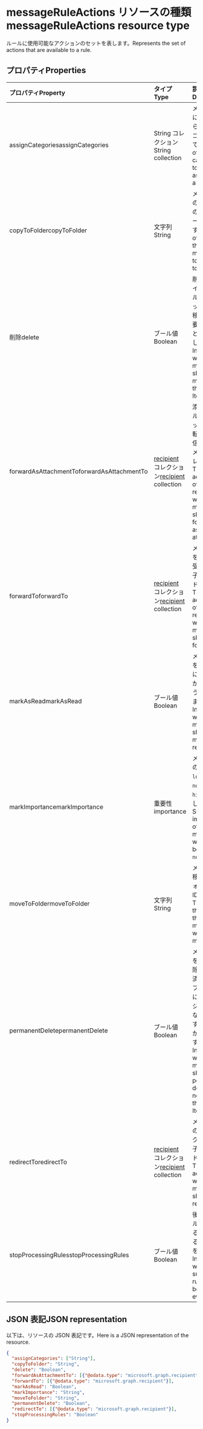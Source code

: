 # <a name="messageruleactions-resource-type"></a><span data-ttu-id="bde1e-101">messageRuleActions リソースの種類</span><span class="sxs-lookup"><span data-stu-id="bde1e-101">messageRuleActions resource type</span></span>


<span data-ttu-id="bde1e-102">ルールに使用可能なアクションのセットを表します。</span><span class="sxs-lookup"><span data-stu-id="bde1e-102">Represents the set of actions that are available to a rule.</span></span>

## <a name="properties"></a><span data-ttu-id="bde1e-103">プロパティ</span><span class="sxs-lookup"><span data-stu-id="bde1e-103">Properties</span></span>
| <span data-ttu-id="bde1e-104">プロパティ</span><span class="sxs-lookup"><span data-stu-id="bde1e-104">Property</span></span>     | <span data-ttu-id="bde1e-105">タイプ</span><span class="sxs-lookup"><span data-stu-id="bde1e-105">Type</span></span>   |<span data-ttu-id="bde1e-106">説明</span><span class="sxs-lookup"><span data-stu-id="bde1e-106">Description</span></span>|
|:---------------|:--------|:----------|
| <span data-ttu-id="bde1e-107">assignCategories</span><span class="sxs-lookup"><span data-stu-id="bde1e-107">assignCategories</span></span> | <span data-ttu-id="bde1e-108">String コレクション</span><span class="sxs-lookup"><span data-stu-id="bde1e-108">String collection</span></span> | <span data-ttu-id="bde1e-109">メッセージに割り当てられるカテゴリの一覧です。</span><span class="sxs-lookup"><span data-stu-id="bde1e-109">A list of categories to be assigned to a message.</span></span> |
| <span data-ttu-id="bde1e-110">copyToFolder</span><span class="sxs-lookup"><span data-stu-id="bde1e-110">copyToFolder</span></span> | <span data-ttu-id="bde1e-111">文字列</span><span class="sxs-lookup"><span data-stu-id="bde1e-111">String</span></span> | <span data-ttu-id="bde1e-112">メッセージのコピー先のフォルダーの ID です。</span><span class="sxs-lookup"><span data-stu-id="bde1e-112">The ID of a folder that a message is to be copied to.</span></span> |
| <span data-ttu-id="bde1e-113">削除</span><span class="sxs-lookup"><span data-stu-id="bde1e-113">delete</span></span> | <span data-ttu-id="bde1e-114">ブール値</span><span class="sxs-lookup"><span data-stu-id="bde1e-114">Boolean</span></span> | <span data-ttu-id="bde1e-115">削除済みアイテム フォルダーにメッセージを移動する必要があるかどうかを示します。</span><span class="sxs-lookup"><span data-stu-id="bde1e-115">Indicates whether a message should be moved to the Deleted Items folder.</span></span> |
| <span data-ttu-id="bde1e-116">forwardAsAttachmentTo</span><span class="sxs-lookup"><span data-stu-id="bde1e-116">forwardAsAttachmentTo</span></span> | <span data-ttu-id="bde1e-117">[recipient](recipient.md) コレクション</span><span class="sxs-lookup"><span data-stu-id="bde1e-117">[recipient](recipient.md) collection</span></span> | <span data-ttu-id="bde1e-118">添付ファイルとしてメッセージを転送する受信者の電子メール アドレスです。</span><span class="sxs-lookup"><span data-stu-id="bde1e-118">The email addresses of the recipients to which a message should be forwarded as an attachment.</span></span> |
| <span data-ttu-id="bde1e-119">forwardTo</span><span class="sxs-lookup"><span data-stu-id="bde1e-119">forwardTo</span></span> | <span data-ttu-id="bde1e-120">[recipient](recipient.md) コレクション</span><span class="sxs-lookup"><span data-stu-id="bde1e-120">[recipient](recipient.md) collection</span></span> | <span data-ttu-id="bde1e-121">メッセージを転送する受信者の電子メール アドレスです。</span><span class="sxs-lookup"><span data-stu-id="bde1e-121">The email addresses of the recipients to which a message should be forwarded.</span></span> |
| <span data-ttu-id="bde1e-122">markAsRead</span><span class="sxs-lookup"><span data-stu-id="bde1e-122">markAsRead</span></span> | <span data-ttu-id="bde1e-123">ブール値</span><span class="sxs-lookup"><span data-stu-id="bde1e-123">Boolean</span></span> | <span data-ttu-id="bde1e-124">メッセージを開封済みにする必要があるかどうかを示します。</span><span class="sxs-lookup"><span data-stu-id="bde1e-124">Indicates whether a message should be marked as read.</span></span> |
| <span data-ttu-id="bde1e-125">markImportance</span><span class="sxs-lookup"><span data-stu-id="bde1e-125">markImportance</span></span> | <span data-ttu-id="bde1e-126">重要性</span><span class="sxs-lookup"><span data-stu-id="bde1e-126">importance</span></span> | <span data-ttu-id="bde1e-127">メッセージの重要性: `low`、`normal`、`high` を設定します。</span><span class="sxs-lookup"><span data-stu-id="bde1e-127">Sets the importance of the message, which can be: `low`, `normal`, `high`.</span></span> |
| <span data-ttu-id="bde1e-128">moveToFolder</span><span class="sxs-lookup"><span data-stu-id="bde1e-128">moveToFolder</span></span> |  <span data-ttu-id="bde1e-129">文字列</span><span class="sxs-lookup"><span data-stu-id="bde1e-129">String</span></span>| <span data-ttu-id="bde1e-130">メッセージ移動先のフォルダーの ID です。</span><span class="sxs-lookup"><span data-stu-id="bde1e-130">The ID of the folder that a message will be moved to.</span></span> |
| <span data-ttu-id="bde1e-131">permanentDelete</span><span class="sxs-lookup"><span data-stu-id="bde1e-131">permanentDelete</span></span> | <span data-ttu-id="bde1e-132">ブール値</span><span class="sxs-lookup"><span data-stu-id="bde1e-132">Boolean</span></span> | <span data-ttu-id="bde1e-133">メッセージを完全に削除し、削除済みアイテム フォルダーにメッセージを保存しないようにするかどうかを示します。</span><span class="sxs-lookup"><span data-stu-id="bde1e-133">Indicates whether a message should be permanently deleted and not saved to the Deleted Items folder.</span></span> |
| <span data-ttu-id="bde1e-134">redirectTo</span><span class="sxs-lookup"><span data-stu-id="bde1e-134">redirectTo</span></span> | <span data-ttu-id="bde1e-135">[recipient](recipient.md) コレクション</span><span class="sxs-lookup"><span data-stu-id="bde1e-135">[recipient](recipient.md) collection</span></span> | <span data-ttu-id="bde1e-136">メッセージのリダイレクト先の電子メール アドレスです。</span><span class="sxs-lookup"><span data-stu-id="bde1e-136">The email address to which a message should be redirected.</span></span> |
| <span data-ttu-id="bde1e-137">stopProcessingRules</span><span class="sxs-lookup"><span data-stu-id="bde1e-137">stopProcessingRules</span></span> | <span data-ttu-id="bde1e-138">ブール値</span><span class="sxs-lookup"><span data-stu-id="bde1e-138">Boolean</span></span> | <span data-ttu-id="bde1e-139">後続のルールを評価する必要があるかどうかを示します。</span><span class="sxs-lookup"><span data-stu-id="bde1e-139">Indicates whether subsequent rules should be evaluated.</span></span> |

## <a name="json-representation"></a><span data-ttu-id="bde1e-140">JSON 表記</span><span class="sxs-lookup"><span data-stu-id="bde1e-140">JSON representation</span></span>
<span data-ttu-id="bde1e-141">以下は、リソースの JSON 表記です。</span><span class="sxs-lookup"><span data-stu-id="bde1e-141">Here is a JSON representation of the resource.</span></span>

<!-- {
  "blockType": "resource",
  "optionalProperties": [
   ],
  "@odata.type": "microsoft.graph.messageRuleActions"
}-->

```json
{
  "assignCategories": ["String"],
  "copyToFolder": "String",
  "delete": "Boolean",
  "forwardAsAttachmentTo": [{"@odata.type": "microsoft.graph.recipient"}],
  "forwardTo": [{"@odata.type": "microsoft.graph.recipient"}],
  "markAsRead": "Boolean",
  "markImportance": "String",
  "moveToFolder": "String",
  "permanentDelete": "Boolean",
  "redirectTo": [{"@odata.type": "microsoft.graph.recipient"}],
  "stopProcessingRules": "Boolean"
}

```

<!-- uuid: 8fcb5dbc-d5aa-4681-8e31-b001d5168d79
2015-10-25 14:57:30 UTC -->
<!-- {
  "type": "#page.annotation",
  "description": "messageRuleActions resource",
  "keywords": "",
  "section": "documentation",
  "tocPath": ""
}-->